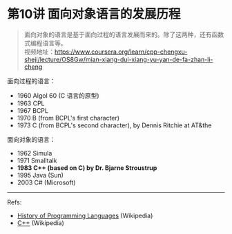 # 第10讲 面向对象语言的发展历程

> 面向对象的语言是基于面向过程的语言发展而来的。除了这两种，还有函数式编程语言等。  
> 视频地址：<https://www.coursera.org/learn/cpp-chengxu-sheji/lecture/OS8Gw/mian-xiang-dui-xiang-yu-yan-de-fa-zhan-li-cheng>

面向过程的语言：
* 1960 Algol 60 (C 语言的原型)
* 1963 CPL
* 1967 BCPL
* 1970 B (from BCPL's first character)
* 1973 C (from BCPL's second character), by Dennis Ritchie at AT&the

面向对象的语言：
* 1962 Simula
* 1971 Smalltalk
* **1983 C++ (based on C) by Dr. Bjarne Stroustrup**
* 1995 Java (Sun)
* 2003 C# (Microsoft)

---
Refs:
* [History of Programming Languages](https://en.wikipedia.org/wiki/History_of_programming_languages) (Wikipedia)
* [C++](https://en.wikipedia.org/wiki/C%2B%2B) (Wikipedia)

